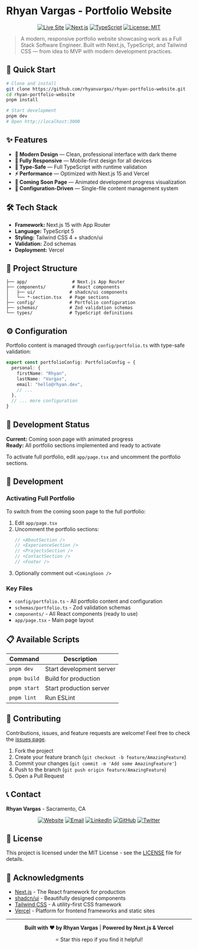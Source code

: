 # Rhyan Vargas - Portfolio Website

<div align="center">

[![Live Site](https://img.shields.io/badge/Live%20Site-rhyan.dev-blue?style=for-the-badge&logo=vercel)](https://www.rhyan.dev)
[![Next.js](https://img.shields.io/badge/Next.js-15-black?style=for-the-badge&logo=next.js)](https://nextjs.org/)
[![TypeScript](https://img.shields.io/badge/TypeScript-5-blue?style=for-the-badge&logo=typescript)](https://www.typescriptlang.org/)
[![License: MIT](https://img.shields.io/badge/License-MIT-yellow.svg?style=for-the-badge)](https://opensource.org/licenses/MIT)

</div>

> A modern, responsive portfolio website showcasing work as a Full Stack Software Engineer. Built with Next.js, TypeScript, and Tailwind CSS — from idea to MVP with modern development practices.

## 🚀 Quick Start

```bash
# Clone and install
git clone https://github.com/rhyanvargas/rhyan-portfolio-website.git
cd rhyan-portfolio-website
pnpm install

# Start development
pnpm dev
# Open http://localhost:3000
```

## ✨ Features

- **🎨 Modern Design** — Clean, professional interface with dark theme
- **📱 Fully Responsive** — Mobile-first design for all devices  
- **🎯 Type-Safe** — Full TypeScript with runtime validation
- **⚡ Performance** — Optimized with Next.js 15 and Vercel
- **🚧 Coming Soon Page** — Animated development progress visualization
- **🔧 Configuration-Driven** — Single-file content management system

## 🛠️ Tech Stack

- **Framework:** Next.js 15 with App Router
- **Language:** TypeScript 5
- **Styling:** Tailwind CSS 4 + shadcn/ui
- **Validation:** Zod schemas
- **Deployment:** Vercel

## 📁 Project Structure

```
├── app/                 # Next.js App Router
├── components/          # React components
│   ├── ui/             # shadcn/ui components
│   └── *-section.tsx   # Page sections
├── config/             # Portfolio configuration
├── schemas/            # Zod validation schemas
└── types/              # TypeScript definitions
```

## ⚙️ Configuration

Portfolio content is managed through `config/portfolio.ts` with type-safe validation:

```typescript
export const portfolioConfig: PortfolioConfig = {
  personal: {
    firstName: "Rhyan",
    lastName: "Vargas",
    email: "hello@rhyan.dev",
    // ...
  },
  // ... more configuration
}
```

## 🚧 Development Status

**Current:** Coming soon page with animated progress  
**Ready:** All portfolio sections implemented and ready to activate

To activate full portfolio, edit `app/page.tsx` and uncomment the portfolio sections.

## 🔧 Development

### Activating Full Portfolio

To switch from the coming soon page to the full portfolio:

1. Edit `app/page.tsx`
2. Uncomment the portfolio sections:
   ```typescript
   // <AboutSection />
   // <ExperienceSection />
   // <ProjectsSection />
   // <ContactSection />
   // <Footer />
   ```
3. Optionally comment out `<ComingSoon />`

### Key Files

- `config/portfolio.ts` - All portfolio content and configuration
- `schemas/portfolio.ts` - Zod validation schemas
- `components/` - All React components (ready to use)
- `app/page.tsx` - Main page layout

## 📋 Available Scripts

| Command | Description |
|---------|-------------|
| `pnpm dev` | Start development server |
| `pnpm build` | Build for production |
| `pnpm start` | Start production server |
| `pnpm lint` | Run ESLint |

## 🤝 Contributing

Contributions, issues, and feature requests are welcome! Feel free to check the [issues page](../../issues).

1. Fork the project
2. Create your feature branch (`git checkout -b feature/AmazingFeature`)
3. Commit your changes (`git commit -m 'Add some AmazingFeature'`)
4. Push to the branch (`git push origin feature/AmazingFeature`)
5. Open a Pull Request

## 📞 Contact

**Rhyan Vargas** - Sacramento, CA

<div align="center">

[![Website](https://img.shields.io/badge/Website-rhyan.dev-blue?style=flat-square&logo=google-chrome)](https://rhyan.dev)
[![Email](https://img.shields.io/badge/Email-hello@rhyan.dev-red?style=flat-square&logo=gmail)](mailto:hello@rhyan.dev)
[![LinkedIn](https://img.shields.io/badge/LinkedIn-rhyanvargas-blue?style=flat-square&logo=linkedin)](https://linkedin.com/in/rhyanvargas)
[![GitHub](https://img.shields.io/badge/GitHub-rhyanvargas-black?style=flat-square&logo=github)](https://github.com/rhyanvargas)
[![Twitter](https://img.shields.io/badge/Twitter-@rhyguydigital-blue?style=flat-square&logo=twitter)](https://x.com/rhyguydigital)

</div>

## 📄 License

This project is licensed under the MIT License - see the [LICENSE](LICENSE) file for details.

## 🙏 Acknowledgments

- [Next.js](https://nextjs.org/) - The React framework for production
- [shadcn/ui](https://ui.shadcn.com/) - Beautifully designed components
- [Tailwind CSS](https://tailwindcss.com/) - A utility-first CSS framework
- [Vercel](https://vercel.com/) - Platform for frontend frameworks and static sites

---

<div align="center">

**Built with ❤️ by Rhyan Vargas** | **Powered by Next.js & Vercel**

⭐ Star this repo if you find it helpful!

</div>
